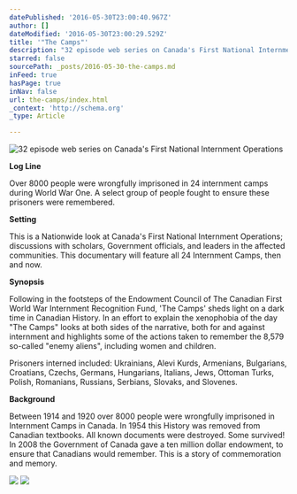 ```yaml
---
datePublished: '2016-05-30T23:00:40.967Z'
author: []
dateModified: '2016-05-30T23:00:29.529Z'
title: '"The Camps"'
description: "32 episode web series on Canada's First National Internment Operations"
starred: false
sourcePath: _posts/2016-05-30-the-camps.md
inFeed: true
hasPage: true
inNav: false
url: the-camps/index.html
_context: 'http://schema.org'
_type: Article

---
```

![32 episode web series on Canada's First National Internment Operations](https://the-grid-user-content.s3-us-west-2.amazonaws.com/bf62f4a8-e0d9-4c46-9fe9-83d26f131f2f.jpg)

**Log Line**

Over 8000 people were wrongfully imprisoned in 24 internment camps during World War One. A select group of people fought to ensure these prisoners were remembered.

**Setting**

This is a Nationwide look at Canada's First National Internment Operations; discussions with scholars, Government officials, and leaders in the affected communities. This documentary will feature all 24 Internment Camps, then and now.

**Synopsis**

Following in the footsteps of the Endowment Council of The Canadian First World War Internment Recognition Fund, 'The Camps' sheds light on a dark time in Canadian History. In an effort to explain the xenophobia of the day "The Camps" looks at both sides of the narrative, both for and against internment and highlights some of the actions taken to remember the 8,579 so-called "enemy aliens", including women and children. 

Prisoners interned included: Ukrainians, Alevi Kurds, Armenians, Bulgarians, Croatians, Czechs, Germans, Hungarians, Italians, Jews, Ottoman Turks, Polish, Romanians, Russians, Serbians, Slovaks, and Slovenes.

**Background**

Between 1914 and 1920 over 8000 people were wrongfully imprisoned in Internment Camps in Canada. In 1954 this History was removed from Canadian textbooks. All known documents were destroyed. Some survived! In 2008 the Government of Canada gave a ten million dollar endowment, to ensure that Canadians would remember. This is a story of commemoration and memory.

![](file://localhost/Users/Ryan/Library/Caches/TemporaryItems/msoclip/0clip_image002.png)
![](file://localhost/Users/Ryan/Library/Caches/TemporaryItems/msoclip/0clip_image004.png)